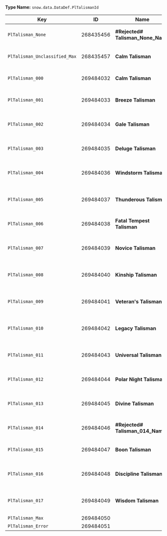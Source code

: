 **Type Name:** `snow.data.DataDef.PlTalismanId`

**Key**                       |    **ID** | **Name**                                                       | **Description**
 ---------------------------- | --------- | -------------------------------------------------------------- | ----------------------------------------------------------------------------------------------------
`PlTalisman_None`             | 268435456 | **<COLOR FF0000>#Rejected#</COLOR> Talisman_None_Name**        | `<COLOR FF0000>#Rejected#</COLOR> Talisman_None_Explain`
`PlTalisman_Unclassified_Max` | 268435457 | **Calm Talisman**                                              | `This talisman brings peace to both mind and body. It's said to grant good health.`
`PlTalisman_000`              | 269484032 | **Calm Talisman**                                              | `This talisman brings peace to both mind and body. It's said to grant good health.`
`PlTalisman_001`              | 269484033 | **Breeze Talisman**                                            | `They say that this talisman excites the spirit and inspires wanderlust.`
`PlTalisman_002`              | 269484034 | **Gale Talisman**                                              | `This talisman fills one with a boldness like that of legendary heroes of yore.`
`PlTalisman_003`              | 269484035 | **Deluge Talisman**                                            | `This talisman is enchanted with the ages-old rancor of a once prodigious mage.`
`PlTalisman_004`              | 269484036 | **Windstorm Talisman**                                         | `A talisman that contains the spirit of a mountain hermit who attained enlightenment.`
`PlTalisman_005`              | 269484037 | **Thunderous Talisman**                                        | `A talisman filled with the fierce ambition of an ancient master warrior.`
`PlTalisman_006`              | 269484038 | **Fatal Tempest Talisman**                                     | `A talisman said to have been crafted by the gods. Grants eldritch knowledge.`
`PlTalisman_007`              | 269484039 | **Novice Talisman**                                            | `A talisman from the village. Offers skills that are helpful to fledgling hunters.`
`PlTalisman_008`              | 269484040 | **Kinship Talisman**                                           | `A talisman forged by a Rider who traveled the world forming deep bonds with monsters.`
`PlTalisman_009`              | 269484041 | **Veteran's Talisman**                                         | `A talisman given to a brave hunter who never let a tough quest discourage them.`
`PlTalisman_010`              | 269484042 | **Legacy Talisman**                                            | `An heirloom from a time long passed. Said to have been worn by Kamura's founder.`
`PlTalisman_011`              | 269484043 | **Universal Talisman**                                         | `A fabled talisman that draws from mountains and sea to offer nature's protection.`
`PlTalisman_012`              | 269484044 | **Polar Night Talisman**                                       | `A talisman said to harbor power not of this world. Wards off exotic miasmas.`
`PlTalisman_013`              | 269484045 | **Divine Talisman**                                            | `A talisman that channels the power of the gods. One touch brings joy and dominion.`
`PlTalisman_014`              | 269484046 | **<COLOR FF0000>#Rejected#</COLOR> Talisman_014_Name**         | `<COLOR FF0000>#Rejected#</COLOR> Talisman_014_Explain`
`PlTalisman_015`              | 269484047 | **Boon Talisman**                                              | `A talisman that brings fortune from a divine realm far beyond the heavens.`
`PlTalisman_016`              | 269484048 | **Discipline Talisman**                                        | `A talisman that governs true harmony. Its wearer brings equilibrium to the world.`
`PlTalisman_017`              | 269484049 | **Wisdom Talisman**                                            | `A talisman containing all wisdom since the dawn of creation, granting eternal enlightenment.`
`PlTalisman_Max`              | 269484050 |                                                                |   
`PlTalisman_Error`            | 269484051 |                                                                |   
